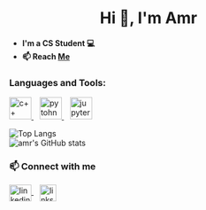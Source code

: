 <h1 align='center'> Hi 👋, I'm Amr </h1>

- **I'm a CS Student 💻**
- **📫 Reach [Me](https://forms.gle/1cpWtZ4oUB1Yce2m7)**

<h3 align="left">Languages and Tools:</h3>
<p align="left"> <a href="https://www.w3schools.com/cpp/" target="blank"> <img src="https://cdn-icons-png.flaticon.com/128/6132/6132222.png" alt="c++" width="40" height="40"/> </a> &ensp; <a href="https://www.python.org/" target="blank"> <img src="https://cdn-icons-png.flaticon.com/128/5968/5968350.png" alt="pytohn" width="40" height="40"/> </a> &ensp; <a href="https://jupyter.org/" target="blank"> <img src="https://upload.wikimedia.org/wikipedia/commons/thumb/3/38/Jupyter_logo.svg/1200px-Jupyter_logo.svg.png" alt="jupyter" width="40" height="40"/> </a> 

![Top Langs](https://github-readme-stats.vercel.app/api/top-langs/?username=amralbaz34&layout=compact&theme=radical) <br>
![amr's GitHub stats](https://github-readme-stats.vercel.app/api?username=amralbaz34&show_icons=true&theme=radical)

</p>

<h3 align="left">📫 Connect with me</h3>
<p align="left">
<a href="https://www.linkedin.com/in/albazamr/" target="blank">
<img align="center" src="https://raw.githubusercontent.com/rahuldkjain/github-profile-readme-generator/master/src/images/icons/Social/linked-in-alt.svg" alt="linkedin" height="30" width="40" />
</a> &ensp;
 <a href=https://lnk.bio/AmrPI target="blank">
<img align="center" src="https://cdn-icons-png.flaticon.com/128/282/282100.png" alt="links" height="30" width="30" />
</a>
</p>
